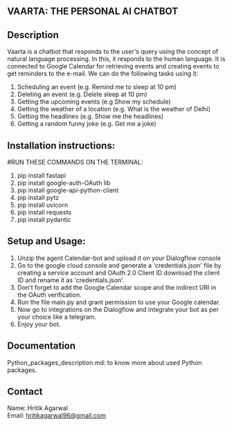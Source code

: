 ## VAARTA: THE PERSONAL AI CHATBOT


## Description
Vaarta is a chatbot that responds to the user's query using the concept of natural language processing. In this, it responds to the human language. It is connected to Google Calendar for retrieving events and creating events to get reminders to the e-mail. We can do the following tasks using it:
 1. Scheduling an event (e.g. Remind me to sleep at 10 pm)
 2. Deleting an event (e.g. Delete sleep at 10 pm)
 3. Getting the upcoming events (e.g Show my schedule)
 4. Getting the weather of a location (e.g. What is the weather of Delhi)
 5. Getting the headlines (e.g. Show me the headlines)
 6. Getting a random funny joke (e.g. Get me a joke)


## Installation instructions:
#RUN THESE COMMANDS ON THE TERMINAL:
 1. pip install fastapi
 2. pip install google-auth-OAuth lib
 3. pip install google-api-python-client
 4. pip install pytz
 5. pip install uvicorn
 6. pip install requests
 7. pip install pydantic


## Setup and Usage:
 1. Unzip the agent Calendar-bot and upload it on your Dialogflow console
 2. Go to the google cloud console and generate a 'credentials.json' file by creating a service account and OAuth 2.0 Client ID download the client ID and rename it as 'credentials.json'.
 3. Don't forget to add the Google Calendar scope and the indirect URI in the OAuth verification.
 4. Run the file main.py and grant permission to use your Google calendar.
 5. Now go to integrations on the Dialogflow and integrate your bot as per your choice like a telegram.
 6. Enjoy your bot.


## Documentation
Python_packages_description.md: to know more about used Python packages.


## Contact
Name: Hritik Agarwal \
Email: hritikagarwal96@gmail.com

